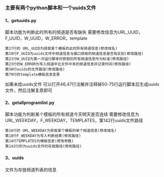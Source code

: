### 主要有两个python脚本和一个uuids文件
#### 1、getuuids.py
脚本功能为判断此时所有的频道是否有缺失
需要修改信息为URL_UUID，F_UUID，W_UUID，W_ERROR，template

    第17行的 URL_UUID为获取某个模板的此时所有频道信息(修改域名)
    第19行F_UUID为uuids文件中频道信息与接口获取的频道信息是否有区别(修改路径)
    第21行W_UUID为第一次运行脚本时获取的所有频道信息作为标准(修改路径)
    第23行的W_ERROR为写入频道中比文件中多的频道信息并记录时间(修改路径)
    第50行uuids的文件路径(修改路径)
    第79行的template模板信息变更
如果未给uuids文件 可以打开46,47行注解并注释掉50-75行运行脚本后生成uuids文件，然后注解复原即可

#### 2、getallprogramlist.py
脚本功能为判断某个模板的所有频道今天明天是否连续
需要修改信息为URL_WEEKDAY，F_WEEKDAY，TEMPLATES，第142行uuids文件路径

    第16行的 URL_WEEKDAY为获取某个模板的单个频道信息(修改域名)
    第18行F_WEEKDAY为写入判断结果(修改路径)
    第14行TEMPLATES为模板信息(修改参数)
    第142行的为uuids文件的存放路径(修改路径)

#### 3、uuids
文件为存放频道列表的信息